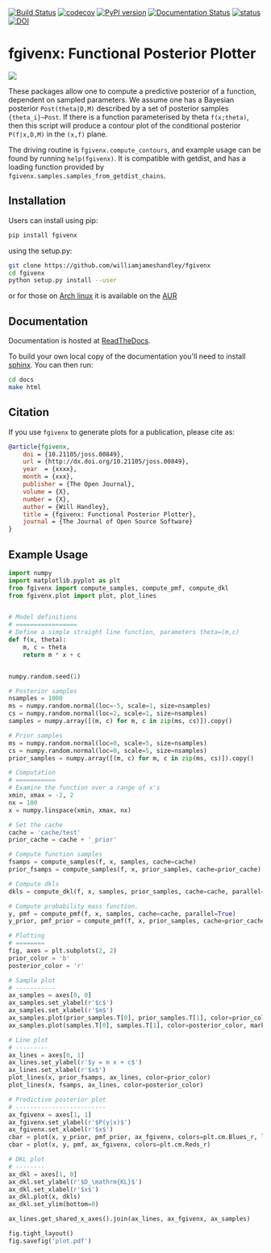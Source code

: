 [![Build Status](https://travis-ci.org/williamjameshandley/fgivenx.svg?branch=master)](https://travis-ci.org/williamjameshandley/fgivenx)
[![codecov](https://codecov.io/gh/williamjameshandley/fgivenx/branch/master/graph/badge.svg)](https://codecov.io/gh/williamjameshandley/fgivenx)
[![PyPI version](https://badge.fury.io/py/fgivenx.svg)](https://badge.fury.io/py/fgivenx)
[![Documentation Status](https://readthedocs.org/projects/fgivenx/badge/?version=latest)](https://fgivenx.readthedocs.io/en/latest/?badge=latest)
[![status](http://joss.theoj.org/papers/cf6f8ac309d6a18b6d6cf08b64aa3f62/status.svg)](http://joss.theoj.org/papers/cf6f8ac309d6a18b6d6cf08b64aa3f62)
[![DOI](https://zenodo.org/badge/DOI/10.5281/zenodo.1310715.svg)](https://doi.org/10.5281/zenodo.1310715)

# fgivenx: Functional Posterior Plotter
![](https://raw.github.com/williamjameshandley/fgivenx/master/plot.png)

These packages allow one to compute a predictive posterior of a function,
dependent on sampled parameters. We assume one has a Bayesian posterior
`Post(theta|D,M)` described by a set of posterior samples `{theta_i}~Post`. If
there is a function parameterised by theta `f(x;theta)`, then this script will
produce a contour plot of the conditional posterior `P(f|x,D,M)` in the `(x,f)`
plane.

The driving routine is `fgivenx.compute_contours`, and example usage can be
found by running `help(fgivenx)`. It is compatible with getdist, and has a
loading function provided by `fgivenx.samples.samples_from_getdist_chains`.



## Installation

Users can install using pip:
```bash
pip install fgivenx
```
using the setup.py:
```bash
git clone https://github.com/williamjameshandley/fgivenx
cd fgivenx
python setup.py install --user
```
or for those on [Arch linux](https://www.archlinux.org/) it is available on the
[AUR](https://aur.archlinux.org/packages/python-fgivenx/)


## Documentation

Documentation is hosted at [ReadTheDocs](http://fgivenx.readthedocs.io/).

To build your own local copy of the documentation you'll need to install
[sphinx](http://www.sphinx-doc.org/en/master/). You can then run: 
```bash
cd docs
make html
``` 

## Citation

If you use `fgivenx` to generate plots for a publication, please cite as:
```bibtex
@article{fgivenx,
    doi = {10.21105/joss.00849},
    url = {http://dx.doi.org/10.21105/joss.00849},
    year  = {xxxx},
    month = {xxx},
    publisher = {The Open Journal},
    volume = {X},
    number = {X},
    author = {Will Handley},
    title = {fgivenx: Functional Posterior Plotter},
    journal = {The Journal of Open Source Software}
}
```

## Example Usage

```python
import numpy
import matplotlib.pyplot as plt
from fgivenx import compute_samples, compute_pmf, compute_dkl
from fgivenx.plot import plot, plot_lines


# Model definitions
# =================
# Define a simple straight line function, parameters theta=(m,c)
def f(x, theta):
    m, c = theta
    return m * x + c


numpy.random.seed(1)

# Posterior samples
nsamples = 1000
ms = numpy.random.normal(loc=-5, scale=1, size=nsamples)
cs = numpy.random.normal(loc=2, scale=1, size=nsamples)
samples = numpy.array([(m, c) for m, c in zip(ms, cs)]).copy()

# Prior samples
ms = numpy.random.normal(loc=0, scale=5, size=nsamples)
cs = numpy.random.normal(loc=0, scale=5, size=nsamples)
prior_samples = numpy.array([(m, c) for m, c in zip(ms, cs)]).copy()

# Computation
# ===========
# Examine the function over a range of x's
xmin, xmax = -2, 2
nx = 100
x = numpy.linspace(xmin, xmax, nx)

# Set the cache
cache = 'cache/test'
prior_cache = cache + '_prior'

# Compute function samples
fsamps = compute_samples(f, x, samples, cache=cache)
prior_fsamps = compute_samples(f, x, prior_samples, cache=prior_cache)

# Compute dkls
dkls = compute_dkl(f, x, samples, prior_samples, cache=cache, parallel=True)

# Compute probability mass function.
y, pmf = compute_pmf(f, x, samples, cache=cache, parallel=True)
y_prior, pmf_prior = compute_pmf(f, x, prior_samples, cache=prior_cache, parallel=True)

# Plotting
# ========
fig, axes = plt.subplots(2, 2)
prior_color = 'b'
posterior_color = 'r'

# Sample plot
# -----------
ax_samples = axes[0, 0]
ax_samples.set_ylabel(r'$c$')
ax_samples.set_xlabel(r'$m$')
ax_samples.plot(prior_samples.T[0], prior_samples.T[1], color=prior_color, marker='.', linestyle='')
ax_samples.plot(samples.T[0], samples.T[1], color=posterior_color, marker='.', linestyle='')

# Line plot
# ---------
ax_lines = axes[0, 1]
ax_lines.set_ylabel(r'$y = m x + c$')
ax_lines.set_xlabel(r'$x$')
plot_lines(x, prior_fsamps, ax_lines, color=prior_color)
plot_lines(x, fsamps, ax_lines, color=posterior_color)

# Predictive posterior plot
# -------------------------
ax_fgivenx = axes[1, 1]
ax_fgivenx.set_ylabel(r'$P(y|x)$')
ax_fgivenx.set_xlabel(r'$x$')
cbar = plot(x, y_prior, pmf_prior, ax_fgivenx, colors=plt.cm.Blues_r, lines=False)
cbar = plot(x, y, pmf, ax_fgivenx, colors=plt.cm.Reds_r)

# DKL plot
# --------
ax_dkl = axes[1, 0]
ax_dkl.set_ylabel(r'$D_\mathrm{KL}$')
ax_dkl.set_xlabel(r'$x$')
ax_dkl.plot(x, dkls)
ax_dkl.set_ylim(bottom=0)

ax_lines.get_shared_x_axes().join(ax_lines, ax_fgivenx, ax_samples)

fig.tight_layout()
fig.savefig('plot.pdf')
```
